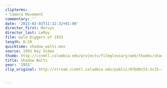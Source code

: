 ```yaml
---
clipterms:
- Camera Movement
commentary: ''
date: '2015-02-03T11:32:32+01:00'
director_first: Mervyn
director_last: LeRoy
film: Gold Diggers of 1933
length: 0:20
quicktime: shadow_waltz.mov
source: 1993 Key Video
thumb: http://ccnmtl.columbia.edu/projects/filmglossary/web/thumbs/shadow_waltz.jpg
title: Shadow Waltz
year: '1933'
clip_original: http://stream.ccnmtl.columbia.edu/public/0fbd9c53-3c25-4d11-a084-04874c5f9679-015_golddigers_FLG-mp4-aac-480w-850kbps-ffmpeg.mp4


---
```

